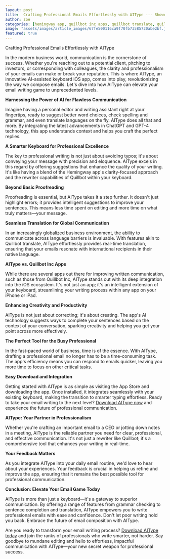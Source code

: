 ```yaml
---
layout: post
title:  Crafting Professional Emails Effortlessly with AIType --- Showcase how AIType can improve the quality of professional email writing.
author: zoe
categories: [hemingway app, quillbot inc apps, quillbot translate, quillbot app download, rewriter quillbot, quillbot app, quill bot app]
image: "assets/images/article_images/67fe500116ca9f70fb73585720abe2bf.jpg"
featured: true
---
```


Crafting Professional Emails Effortlessly with AIType

In the modern business world, communication is the cornerstone of success. Whether you're reaching out to a potential client, pitching to investors, or corresponding with colleagues, the clarity and professionalism of your emails can make or break your reputation. This is where AIType, an innovative AI-assisted keyboard iOS app, comes into play, revolutionizing the way we compose emails. Let's dive into how AIType can elevate your email writing game to unprecedented levels.

**Harnessing the Power of AI for Flawless Communication**

Imagine having a personal editor and writing assistant right at your fingertips, ready to suggest better word choices, check spelling and grammar, and even translate languages on the fly. AIType does all that and more. By integrating the latest advancements in ChatGPT and GPT-4 technology, this app understands context and helps you craft the perfect replies.

**A Smarter Keyboard for Professional Excellence**

The key to professional writing is not just about avoiding typos; it's about conveying your message with precision and eloquence. AIType excels in this regard by offering suggestions that enhance the quality of your writing. It's like having a blend of the Hemingway app's clarity-focused approach and the rewriter capabilities of Quillbot within your keyboard.

**Beyond Basic Proofreading**

Proofreading is essential, but AIType takes it a step further. It doesn't just highlight errors; it provides intelligent suggestions to improve your sentences. This means less time spent on editing and more time on what truly matters—your message.

**Seamless Translation for Global Communication**

In an increasingly globalized business environment, the ability to communicate across language barriers is invaluable. With features akin to Quillbot translate, AIType effortlessly provides real-time translation, ensuring that your emails resonate with international recipients in their native language.

**AIType vs. Quillbot Inc Apps**

While there are several apps out there for improving written communication, such as those from Quillbot Inc, AIType stands out with its deep integration into the iOS ecosystem. It's not just an app; it's an intelligent extension of your keyboard, streamlining your writing process within any app on your iPhone or iPad.

**Enhancing Creativity and Productivity**

AIType is not just about correcting; it's about creating. The app's AI technology suggests ways to complete your sentences based on the context of your conversation, sparking creativity and helping you get your point across more effectively.

**The Perfect Tool for the Busy Professional**

In the fast-paced world of business, time is of the essence. With AIType, drafting a professional email no longer has to be a time-consuming task. The app's efficiency means you can respond to emails quicker, leaving you more time to focus on other critical tasks.

**Easy Download and Integration**

Getting started with AIType is as simple as visiting the App Store and downloading the app. Once installed, it integrates seamlessly with your existing keyboard, making the transition to smarter typing effortless. Ready to take your email writing to the next level? [Download AIType now](https://apps.apple.com/us/app/aitype-grammar-check-keyboard/id6469163944) and experience the future of professional communication.

**AIType: Your Partner in Professionalism**

Whether you're crafting an important email to a CEO or jotting down notes in a meeting, AIType is the reliable partner you need for clear, professional, and effective communication. It's not just a rewriter like Quillbot; it's a comprehensive tool that enhances your writing in real-time.

**Your Feedback Matters**

As you integrate AIType into your daily email routine, we'd love to hear about your experiences. Your feedback is crucial in helping us refine and improve the app, ensuring that it remains the best possible tool for professional communication.

**Conclusion: Elevate Your Email Game Today**

AIType is more than just a keyboard—it's a gateway to superior communication. By offering a range of features from grammar checking to sentence completion and translation, AIType empowers you to write professional emails with ease and confidence. Don't let poor writing hold you back. Embrace the future of email composition with AIType.

Are you ready to transform your email writing process? [Download AIType today](https://apps.apple.com/us/app/aitype-grammar-check-keyboard/id6469163944) and join the ranks of professionals who write smarter, not harder. Say goodbye to mundane editing and hello to effortless, impactful communication with AIType—your new secret weapon for professional success.